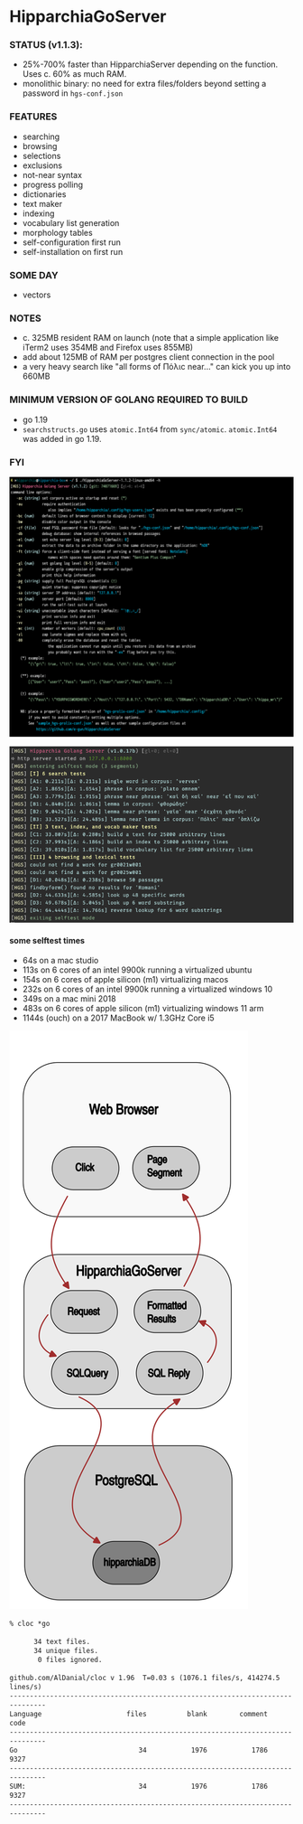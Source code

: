 # HipparchiaGoServer

### STATUS (v1.1.3):

* 25%-700% faster than HipparchiaServer depending on the function. Uses c. 60% as much RAM.
* monolithic binary: no need for extra files/folders beyond setting a password in `hgs-conf.json`

### FEATURES

* searching
* browsing 
* selections 
* exclusions 
* not-near syntax
* progress polling 
* dictionaries
* text maker
* indexing
* vocabulary list generation
* morphology tables
* self-configuration first run
* self-installation on first run 

### SOME DAY

* vectors

### NOTES

* c. 325MB resident RAM on launch (note that a simple application like iTerm2 uses 354MB and Firefox uses 855MB)
* add about 125MB of RAM per postgres client connection in the pool
* a very heavy search like "all forms of Πόλιϲ near..." can kick you up into 660MB

### MINIMUM VERSION OF GOLANG REQUIRED TO BUILD
* go 1.19
* `searchstructs.go` uses `atomic.Int64` from `sync/atomic`. `atomic.Int64` was added in go 1.19.

### FYI

![options](gitimg/hgscli.png)

![selftest](gitimg/selftest.png)
#### some selftest times
* 64s on a mac studio
* 113s on 6 cores of an intel 9900k running a virtualized ubuntu
* 154s on 6 cores of apple silicon (m1) virtualizing macos
* 232s on 6 cores of an intel 9900k running a virtualized windows 10
* 349s on a mac mini 2018
* 483s on 6 cores of apple silicon (m1) virtualizing windows 11 arm
* 1144s (ouch) on a 2017 MacBook w/ 1.3GHz Core i5

![workflow](gitimg/hipparchia_workflow.svg)


```
% cloc *go

      34 text files.
      34 unique files.                              
       0 files ignored.

github.com/AlDanial/cloc v 1.96  T=0.03 s (1076.1 files/s, 414274.5 lines/s)
-------------------------------------------------------------------------------
Language                     files          blank        comment           code
-------------------------------------------------------------------------------
Go                              34           1976           1786           9327
-------------------------------------------------------------------------------
SUM:                            34           1976           1786           9327
-------------------------------------------------------------------------------

```